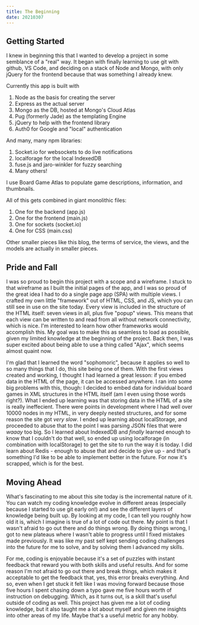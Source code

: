```yaml
---
title: The Beginning
date: 20210307
---
```


## Getting Started

I knew in beginning this that I wanted to develop a project in some semblance of a "real" way. It began with finally learning to use git with github, VS Code, and deciding on a stack of Node and Mongo, with only jQuery for the frontend because that was something I already knew.

Currently this app is built with

1. Node as the basis for creating the server
2. Express as the actual server
3. Mongo as the DB, hosted at Mongo's Cloud Atlas
4. Pug (formerly Jade) as the templating Engine
5. jQuery to help with the frontend library
6. Auth0 for Google and "local" authentication

And many, many npm libraries:

1. Socket.io for websockets to do live notifications
2. localforage for the local IndexedDB
3. fuse.js and jaro-winkler for fuzzy searching
4. Many others!

I use Board Game Atlas to populate game descriptions, information, and thumbnails.

All of this gets combined in giant monolithic files:

1. One for the backend (app.js)
2. One for the frontend (main.js)
3. One for sockets (socket.io)
4. One for CSS (main.css)

Other smaller pieces like this blog, the terms of service, the views, and the models are actually in smaller pieces.

## Pride and Fall

I was so proud to begin this project with a scope and a wireframe. I stuck to that wireframe as I built the initial pages of the app, and I was so proud of the great idea I had to do a single page app (SPA) with multiple views. I crafted my own little "framework" out of HTML, CSS, and JS, which you can still see in use on the site today. Every view is included in the structure of the HTML itself: seven views in all, plus five "popup" views. This means that each view can be written to and read from all without network connectivity, which is nice. I'm interested to learn how other frameworks would accomplish this. My goal was to make this as seamless to load as possible, given my limited knowledge at the beginning of the project. Back then, I was super excited about being able to use a thing called "Ajax", which seems almost quaint now.

I'm glad that I learned the word "sophomoric", because it applies so well to so many things that I do, this site being one of them. With the first views created and working, I thought I had learned a great lesson: if you embed data in the HTML of the page, it can be accessed anywhere. I ran into some big problems with this, though: I decided to embed data for individual board games in XML structures in the HTML itself (am I even using those words right?). What I ended up learning was that storing data in the HTML of a site is really ineffecient. There were points in development where I had well over 10000 nodes in my HTML, in very deeply nested structures, and for some reason the site got _very slow_. I ended up learning about localStorage, and proceeded to abuse that to the point I was parsing JSON files that were _waaay_ too big. So I learned about IndexedDB and _finally_ learned enough to know that I couldn't do that well, so ended up using localforage (in combination with localStorage) to get the site to run the way it is today. I did learn about Redis - enough to abuse that and decide to give up - and that's something I'd like to be able to implement better in the future. For now it's scrapped, which is for the best.

## Moving Ahead

What's fascinating to me about this site today is the incremental nature of it. You can watch my coding knowledge evolve in different areas (especially because I started to use git early on!) and see the different layers of knowledge being built up. By looking at my code, I can tell you roughly how old it is, which I imagine is true of a lot of code out there. My point is that I wasn't afraid to go out there and do things wrong. By doing things wrong, I got to new plateaus where I wasn't able to progress until I fixed mistakes made previously. It was like my past self kept sending coding challenges into the future for me to solve, and by solving them I advanced my skills.

For me, coding is enjoyable because it's a set of puzzles with instant feedback that reward you with both skills and useful results. And for some reason I'm not afraid to go out there and break things, which makes it acceptable to get the feedback that, yes, this error breaks everything. And so, even when I get stuck it felt like I was moving forward because those five hours I spent chasing down a typo gave me five hours worth of instruction on debugging. Which, as it turns out, is a skill that's useful outside of coding as well. This project has given me a lot of coding knowledge, but it also taught me a lot about myself and given me insights into other areas of my life. Maybe that's a useful metric for any hobby.
